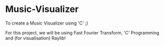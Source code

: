 # Music-Visualizer
To create a Music Visualizer using 'C' ;)

For this project, we will be using Fast Fourier Transform, 'C' Programming and (for visualisation) Raylib!
